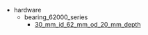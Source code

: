 * hardware
  * bearing_62000_series
    * [30_mm_id_62_mm_od_20_mm_depth](hardware/bearing_62000_series/30_mm_id_62_mm_od_20_mm_depth)
